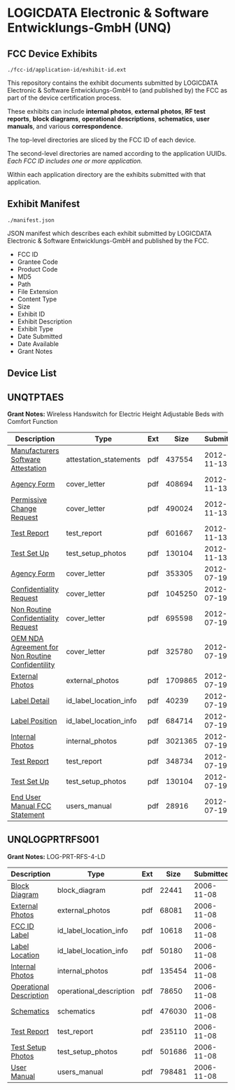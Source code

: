 # LOGICDATA Electronic & Software Entwicklungs-GmbH (UNQ)
## FCC Device Exhibits

```
./fcc-id/application-id/exhibit-id.ext
```

This repository contains the exhibit documents submitted by LOGICDATA Electronic & Software Entwicklungs-GmbH to (and published by) the FCC as part of the device certification process.

These exhibits can include **internal photos**, **external photos**, **RF test reports**, **block diagrams**, **operational descriptions**, **schematics**, **user manuals**, and various **correspondence**.

The top-level directories are sliced by the FCC ID of each device.

The second-level directories are named according to the application UUIDs. *Each FCC ID includes one or more application.*

Within each application directory are the exhibits submitted with that application. 

## Exhibit Manifest

```
./manifest.json
```

JSON manifest which describes each exhibit submitted by LOGICDATA Electronic & Software Entwicklungs-GmbH and published by the FCC.

- FCC ID
- Grantee Code
- Product Code
- MD5
- Path
- File Extension
- Content Type
- Size
- Exhibit ID
- Exhibit Description
- Exhibit Type
- Date Submitted
- Date Available
- Grant Notes

## Device List
## UNQTPTAES
**Grant Notes:** Wireless Handswitch for Electric Height Adjustable Beds with Comfort Function

| Description | Type | Ext | Size | Submitted | Available |
| ----------- | ---- | --- | ---- | --------- | --------- |
| [Manufacturers Software Attestation](UNQTPTAES/5929b130099fdd3afe8b712e531ea7c2/1836263.pdf) | attestation_statements | pdf | 437554 | 2012-11-13 | 2012-11-13 |
| [Agency Form](UNQTPTAES/5929b130099fdd3afe8b712e531ea7c2/1836261.pdf) | cover_letter | pdf | 408694 | 2012-11-13 | 2012-11-13 |
| [Permissive Change Request](UNQTPTAES/5929b130099fdd3afe8b712e531ea7c2/1836262.pdf) | cover_letter | pdf | 490024 | 2012-11-13 | 2012-11-13 |
| [Test Report](UNQTPTAES/5929b130099fdd3afe8b712e531ea7c2/1836264.pdf) | test_report | pdf | 601667 | 2012-11-13 | 2012-11-13 |
| [Test Set Up](UNQTPTAES/5929b130099fdd3afe8b712e531ea7c2/1747024.pdf) | test_setup_photos | pdf | 130104 | 2012-11-13 | 2012-11-13 |
| [Agency Form](UNQTPTAES/1eea216e05563f7a1c05b70e344c791a/1747012.pdf) | cover_letter | pdf | 353305 | 2012-07-19 | 2012-07-19 |
| [Confidentiality Request](UNQTPTAES/1eea216e05563f7a1c05b70e344c791a/1747013.pdf) | cover_letter | pdf | 1045250 | 2012-07-19 | 2012-07-19 |
| [Non Routine Confidentiality Request](UNQTPTAES/1eea216e05563f7a1c05b70e344c791a/1747014.pdf) | cover_letter | pdf | 695598 | 2012-07-19 | 2012-07-19 |
| [OEM NDA Agreement for Non Routine Confidentility](UNQTPTAES/1eea216e05563f7a1c05b70e344c791a/1747015.pdf) | cover_letter | pdf | 325780 | 2012-07-19 | 2012-07-19 |
| [External Photos](UNQTPTAES/1eea216e05563f7a1c05b70e344c791a/1747017.pdf) | external_photos | pdf | 1709865 | 2012-07-19 | 2013-01-15 |
| [Label Detail](UNQTPTAES/1eea216e05563f7a1c05b70e344c791a/1747018.pdf) | id_label_location_info | pdf | 40239 | 2012-07-19 | 2012-07-19 |
| [Label Position](UNQTPTAES/1eea216e05563f7a1c05b70e344c791a/1747019.pdf) | id_label_location_info | pdf | 684714 | 2012-07-19 | 2012-07-19 |
| [Internal Photos](UNQTPTAES/1eea216e05563f7a1c05b70e344c791a/1747020.pdf) | internal_photos | pdf | 3021365 | 2012-07-19 | 2013-01-15 |
| [Test Report](UNQTPTAES/1eea216e05563f7a1c05b70e344c791a/1747023.pdf) | test_report | pdf | 348734 | 2012-07-19 | 2012-07-19 |
| [Test Set Up](UNQTPTAES/1eea216e05563f7a1c05b70e344c791a/1747024.pdf) | test_setup_photos | pdf | 130104 | 2012-07-19 | 2013-01-15 |
| [End User Manual FCC Statement](UNQTPTAES/1eea216e05563f7a1c05b70e344c791a/1747030.pdf) | users_manual | pdf | 28916 | 2012-07-19 | 2012-07-19 |
## UNQLOGPRTRFS001
**Grant Notes:** LOG-PRT-RFS-4-LD

| Description | Type | Ext | Size | Submitted | Available |
| ----------- | ---- | --- | ---- | --------- | --------- |
| [Block Diagram](UNQLOGPRTRFS001/15f888302a6b718b5e4051aa3422e02f/726017.pdf) | block_diagram | pdf | 22441 | 2006-11-08 | 2006-11-08 |
| [External Photos](UNQLOGPRTRFS001/15f888302a6b718b5e4051aa3422e02f/726016.pdf) | external_photos | pdf | 68081 | 2006-11-08 | 2006-11-08 |
| [FCC ID Label](UNQLOGPRTRFS001/15f888302a6b718b5e4051aa3422e02f/726015.pdf) | id_label_location_info | pdf | 10618 | 2006-11-08 | 2006-11-08 |
| [Label Location](UNQLOGPRTRFS001/15f888302a6b718b5e4051aa3422e02f/726018.pdf) | id_label_location_info | pdf | 50180 | 2006-11-08 | 2006-11-08 |
| [Internal Photos](UNQLOGPRTRFS001/15f888302a6b718b5e4051aa3422e02f/726014.pdf) | internal_photos | pdf | 135454 | 2006-11-08 | 2006-11-08 |
| [Operational Description](UNQLOGPRTRFS001/15f888302a6b718b5e4051aa3422e02f/726013.pdf) | operational_description | pdf | 78650 | 2006-11-08 | 2006-11-08 |
| [Schematics](UNQLOGPRTRFS001/15f888302a6b718b5e4051aa3422e02f/726012.pdf) | schematics | pdf | 476030 | 2006-11-08 | 2006-11-08 |
| [Test Report](UNQLOGPRTRFS001/15f888302a6b718b5e4051aa3422e02f/726011.pdf) | test_report | pdf | 235110 | 2006-11-08 | 2006-11-08 |
| [Test Setup Photos](UNQLOGPRTRFS001/15f888302a6b718b5e4051aa3422e02f/726010.pdf) | test_setup_photos | pdf | 501686 | 2006-11-08 | 2006-11-08 |
| [User Manual](UNQLOGPRTRFS001/15f888302a6b718b5e4051aa3422e02f/726009.pdf) | users_manual | pdf | 798481 | 2006-11-08 | 2006-11-08 |
